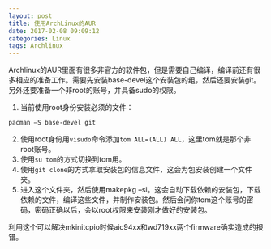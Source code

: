 ```yaml
---
layout: post
title: 使用ArchLinux的AUR
date: 2017-02-08 09:09:12
categories: Linux
tags: Archlinux
---
```


Archlinux的AUR里面有很多非官方的软件包，但是需要自己编译，编译前还有很多相应的准备工作。需要先安装base-devel这个安装包的组，然后还要安装git。另外还要准备一个非root的账号，并具备sudo的权限。

1. 当前使用root身份安装必须的文件：

```bash
pacman –S base-devel git
```

2. 使用root身份用`visudo`命令添加`tom ALL=(ALL) ALL`，这里tom就是那个非root账号。
3. 使用`su tom`的方式切换到tom用。
4. 使用`git clone`的方式拿取安装包的信息文件，这会为包安装创建一个文件夹。
5. 进入这个文件夹，然后使用makepkg –si。这会自动下载依赖的安装包，下载依赖的文件，编译这些文件，并制作安装包。然后会问你tom这个账号的密码，密码正确以后，会以root权限来安装刚才做好的安装包。

利用这个可以解决mkinitcpio时候aic94xx和wd719xx两个firmware确实造成的报错。
